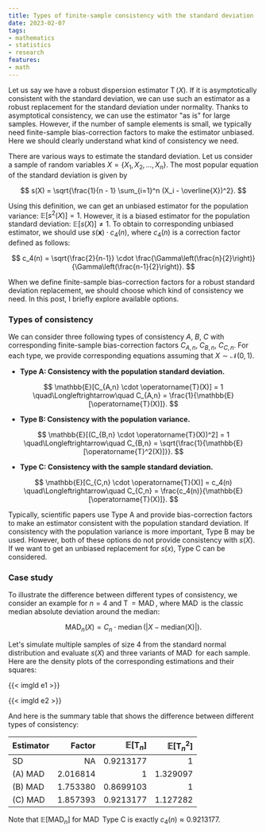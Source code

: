 ```yaml
---
title: Types of finite-sample consistency with the standard deviation
date: 2023-02-07
tags:
- mathematics
- statistics
- research
features:
- math
---
```


Let us say we have a robust dispersion estimator $\operatorname{T}(X)$.
If it is asymptotically consistent with the standard deviation,
  we can use such an estimator as a robust replacement for the standard deviation under normality.
Thanks to asymptotical consistency, we can use the estimator "as is" for large samples.
However, if the number of sample elements is small,
  we typically need finite-sample bias-correction factors to make the estimator unbiased.
Here we should clearly understand what kind of consistency we need.

There are various ways to estimate the standard deviation.
Let us consider a sample of random variables $X = \{ X_1, X_2, \ldots, X_n \}$.
The most popular equation of the standard deviation is given by

$$
s(X) = \sqrt{\frac{1}{n - 1} \sum_{i=1}^n (X_i - \overline{X})^2}.
$$

Using this definition, we can get an unbiased estimator for the population variance: $\mathbb{E}[s^2(X)] = 1$.
However, it is a biased estimator for the population standard deviation: $\mathbb{E}[s(X)] \neq 1$.
To obtain to corresponding unbiased estimator, we should use $s(\mathbf{x}) \cdot c_4(n)$,
  where $c_4(n)$ is a correction factor defined as follows:

$$
c_4(n) = \sqrt{\frac{2}{n-1}} \cdot \frac{\Gamma\left(\frac{n}{2}\right)}{\Gamma\left(\frac{n-1}{2}\right)}.
$$

When we define finite-sample bias-correction factors for a robust standard deviation replacement,
  we should choose which kind of consistency we need.
In this post, I briefly explore available options.

<!--more-->

### Types of consistency

We can consider three following types of consistency $A$, $B$, $C$
  with corresponding finite-sample bias-correction factors $C_{A,n}$, $C_{B,n}$, $C_{C,n}$.
For each type, we provide corresponding equations assuming that $X \sim \mathcal{N}(0, 1)$.

* **Type A: Consistency with the population standard deviation.**

$$
\mathbb{E}[C_{A,n} \cdot \operatorname{T}(X)] = 1
\quad\Longleftrightarrow\quad
C_{A,n} = \frac{1}{\mathbb{E}[\operatorname{T}(X)]}.
$$

* **Type B: Consistency with the population variance.**

$$
\mathbb{E}[(C_{B,n} \cdot \operatorname{T}(X))^2] = 1
\quad\Longleftrightarrow\quad
C_{B,n} = \sqrt{\frac{1}{\mathbb{E}[\operatorname{T}^2(X)]}}.
$$

* **Type C: Consistency with the sample standard deviation.**

$$
\mathbb{E}[C_{C,n} \cdot \operatorname{T}(X)] = c_4(n)
\quad\Longleftrightarrow\quad
C_{C,n} = \frac{c_4(n)}{\mathbb{E}[\operatorname{T}(X)]}.
$$

Typically, scientific papers use Type A and provide bias-correction factors to make an estimator consistent
  with the population standard deviation.
If consistency with the population variance is more important, Type B may be used.
However, both of these options do not provide consistency with $s(X)$.
If we want to get an unbiased replacement for $s(x)$, Type C can be considered.

### Case study

To illustrate the difference between different types of consistency,
  we consider an example for $n = 4$ and $\operatorname{T} = \operatorname{MAD}$,
  where $\operatorname{MAD}$ is the classic median absolute deviation around the median:

$$
\operatorname{MAD}_n(X) = C_n \cdot \operatorname{median}(|X - \operatorname{median(X)}|).
$$

Let's simulate multiple samples of size $4$ from the standard normal distribution
  and evaluate $s(X)$ and three variants of $\operatorname{MAD}$ for each sample.
Here are the density plots of the corresponding estimations and their squares:

{{< imgld e1 >}}

{{< imgld e2 >}}

And here is the summary table that shows the difference between different types of consistency:

|Estimator |   Factor| $\mathbb{E}[\operatorname{T}_n]$ | $\mathbb{E}[\operatorname{T}_n^2]$ |
|:----|--------:|---------:|--------:|
|SD      |       NA| 0.9213177 | 1|
|(A) MAD    | 2.016814| 1 | 1.329097|
|(B) MAD    | 1.753380| 0.8699103| 1 |
|(C) MAD    | 1.857393| 0.9213177 | 1.127282|

Note that $\mathbb{E}[\operatorname{MAD}_n]$ for $\operatorname{MAD}$ Type C
  is exactly $c_4(n) \approx 0.9213177$.
